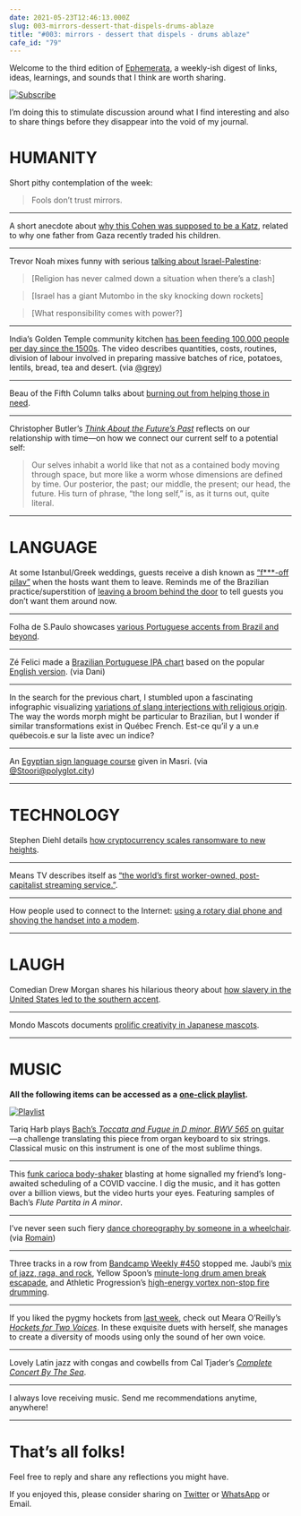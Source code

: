 ```yaml
---
date: 2021-05-23T12:46:13.000Z
slug: 003-mirrors-dessert-that-dispels-drums-ablaze
title: "#003: mirrors · dessert that dispels · drums ablaze"
cafe_id: "79"
---
```

Welcome to the third edition of [Ephemerata](https://rosano.ca/ephemerata), a weekly-ish digest of links, ideas, learnings, and sounds that I think are worth sharing.

[![Subscribe](https://static.rosano.ca/_shared/_RCSSubscribeButton.svg)](https://rosano.ca/ephemerata)

I’m doing this to stimulate discussion around what I find interesting and also to share things before they disappear into the void of my journal.

# HUMANITY

Short pithy contemplation of the week:

> Fools don’t trust mirrors.

---

A short anecdote about [why this Cohen was supposed to be a Katz](https://twitter.com/tchotchkele/status/1395146144213209089), related to why one father from Gaza recently traded his children.

---

Trevor Noah mixes funny with serious [talking about Israel-Palestine](https://youtube.com/watch?v=NeZ4yXyzUG0):

> \[Religion has never calmed down a situation when there’s a clash\]

> \[Israel has a giant Mutombo in the sky knocking down rockets\]

> \[What responsibility comes with power?\]

---

India’s Golden Temple community kitchen [has been feeding 100,000 people per day since the 1500s](https://www.youtube.com/watch?v=TT-N5wl0l-s). The video describes quantities, costs, routines, division of labour involved in preparing massive batches of rice, potatoes, lentils, bread, tea and desert. (via [@grey](https://merveilles.town/@grey/106259291819900882))

---

Beau of the Fifth Column talks about [burning out from helping those in need](https://www.youtube.com/watch?v=-Vrk2vWeQUk).

---

Christopher Butler’s [_Think About the Future’s Past_](https://www.chrbutler.com/think-about-the-futures-past) reflects on our relationship with time—on how we connect our current self to a potential self:

> Our selves inhabit a world like that not as a contained body moving through space, but more like a worm whose dimensions are defined by time. Our posterior, the past; our middle, the present; our head, the future. His turn of phrase, “the long self,” is, as it turns out, quite literal.

---

# LANGUAGE

At some Istanbul/Greek weddings, guests receive a dish known as [“f\*\*\*-off pilav”](https://twitter.com/NektariaAna/status/1392808890434265089) when the hosts want them to leave. Reminds me of the Brazilian practice/superstition of [leaving a broom behind the door](https://rioandlearn.com/brazilian-superstitions) to tell guests you don’t want them around now.

---

Folha de S.Paulo showcases [various Portuguese accents from Brazil and beyond](https://www.youtube.com/watch?v=8uFkciZLnNU).

---

Zé Felici made a [Brazilian Portuguese IPA chart](https://m.facebook.com/photo.php?fbid=461047257665356&id=100012802561168&set=a.121686114934807&source=57) based on the popular [English version](https://i.pinimg.com/originals/e9/40/92/e940925a70d38d8e5db889ed0059bcc0.png). (via Dani)

---

In the search for the previous chart, I stumbled upon a fascinating infographic visualizing [variations of slang interjections with religious origin](https://www.facebook.com/prosasdeminas/photos/varia%C3%A7%C3%B5es-da-express%C3%A3o-nossa-senhora-em-minas-gerais/2128207820561116/). The way the words morph might be particular to Brazilian, but I wonder if similar transformations exist in Québec French. Est-ce qu’il y a un.e québecois.e sur la liste avec un indice?

---

An [Egyptian sign language course](https://www.youtube.com/watch?v=Tw44A1185uc&list=PLaQzmDaYayMCuW3Y0LhKnYON8u5%5FQQYsW&t=364s) given in Masri. (via [@Stoori@polyglot.city](https://polyglot.city/@Stoori/106257153443942134))

---

# TECHNOLOGY

Stephen Diehl details [how cryptocurrency scales ransomware to new heights](https://threadreaderapp.com/thread/1395687848230199296.html).

---

Means TV describes itself as [“the world’s first worker-owned, post-capitalist streaming service.”](https://means.tv/pages/about).

---

How people used to connect to the Internet: [using a rotary dial phone and shoving the handset into a modem](https://twitter.com/chrisfralic/status/1394069922469326848).

---

# LAUGH

Comedian Drew Morgan shares his hilarious theory about [how slavery in the United States led to the southern accent](https://www.youtube.com/watch?v=LObreREaixg).

---

Mondo Mascots documents [prolific creativity in Japanese mascots](https://twitter.com/mondomascots/status/1393940124749033475).

---

# MUSIC

**All the following items can be accessed as a** [**one-click playlist**](https://go.rosano.ca/ephemerata-003-music)**.**

[![Playlist](https://static.rosano.ca/joybox/_JBXPlaylistButton.svg)](https://go.rosano.ca/ephemerata-003-music)

Tariq Harb plays [Bach’s _Toccata and Fugue in D minor, BWV 565_ on guitar](https://www.youtube.com/watch?v=6jtuTCy8RXg)—a challenge translating this piece from organ keyboard to six strings. Classical music on this instrument is one of the most sublime things.

---

This [funk carioca body-shaker](https://youtube.com/watch?v=%5FP7S2lKif-A) blasting at home signalled my friend’s long-awaited scheduling of a COVID vaccine. I dig the music, and it has gotten over a billion views, but the video hurts your eyes. Featuring samples of Bach’s _Flute Partita in A minor_.

---

I’ve never seen such fiery [dance choreography by someone in a wheelchair](https://www.youtube.com/watch?v=vHUJ0ZWUgfY&t=184s). (via [Romain](https://www.facebook.com/romain.morin.355/posts/10165122951090635))

---

Three tracks in a row from [Bandcamp Weekly #450](https://bandcamp.com/?show=450) stopped me. Jaubi’s [mix of jazz, raga, and rock](https://jaubi.bandcamp.com/track/raga-gurji-todi), Yellow Spoon’s [minute-long drum amen break escapade](https://yellowspoon.bandcamp.com/track/octopus), and Athletic Progression’s [high-energy vortex non-stop fire drumming](https://athleticprogression.bandcamp.com/track/osaka).

---

If you liked the pygmy hockets from [last week](https://cafe.rosano.ca/t/002-prescription-apps-preaching-to-the-choir-improvised-freestyles/74#music-5), check out Meara O’Reilly’s [_Hockets for Two Voices_](https://mearaoreilly.bandcamp.com/track/i). In these exquisite duets with herself, she manages to create a diversity of moods using only the sound of her own voice.

---

Lovely Latin jazz with congas and cowbells from Cal Tjader’s [_Complete Concert By The Sea_](https://www.youtube.com/watch?v=VmCj2HBZA1Q).

---

I always love receiving music. Send me recommendations anytime, anywhere!

---

# That’s all folks!

Feel free to reply and share any reflections you might have.

If you enjoyed this, please consider sharing on [Twitter](https://twitter.com/intent/tweet?url=https%3A%2F%2Fcafe.rosano.ca%2Ft%2Ftopic%2F79&text=%23Ephemerata%20003%20by%20%40rosano%3A%20mirrors%20%E2%80%A2%20dessert%20that%20dispels%20%E2%80%A2%20drums%20ablaze) or [WhatsApp](https://api.whatsapp.com/send?text=Ephemerata%20%23003%20by%20%40rosano%3A%20mirrors%20%E2%80%A2%20dessert%20that%20dispels%20%E2%80%A2%20drums%20ablaze%20https%3A%2F%2Fcafe.rosano.ca%2Ft%2Ftopic%2F79) or Email.
